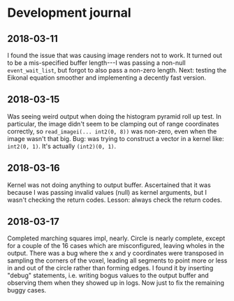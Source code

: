 # Development journal

## 2018-03-11

I found the issue that was causing image renders not to work.
It turned out to be a mis-specified buffer length---I was passing a non-null `event_wait_list`, but forgot to also pass a non-zero length.
Next: testing the Eikonal equation smoother and implementing a decently fast version.

## 2018-03-15

Was seeing weird output when doing the histogram pyramid roll up test.
In particular, the image didn't seem to be clamping out of range coordinates correctly, so `read_imagei(... int2(0, 8))` was non-zero,
even when the image wasn't that big.
Bug: was trying to construct a vector in a kernel like: `int2(0, 1)`. It's actually `(int2)(0, 1)`.

## 2018-03-16

Kernel was not doing anything to output buffer.
Ascertained that it was because I was passing invalid values (null) as kernel arguments,
but I wasn't checking the return codes.
Lesson: always check the return codes.

## 2018-03-17

Completed marching squares impl, nearly.
Circle is nearly complete, except for a couple of the 16 cases which are misconfigured, leaving wholes in the output.
There was a bug where the x and y coordinates were transposed in sampling the corners of the voxel,
leading all segments to point more or less in and out of the circle rather than forming edges.
I found it by inserting "debug" statements, i.e. writing bogus values to the output buffer and observing them when they showed up in logs.
Now just to fix the remaining buggy cases.
